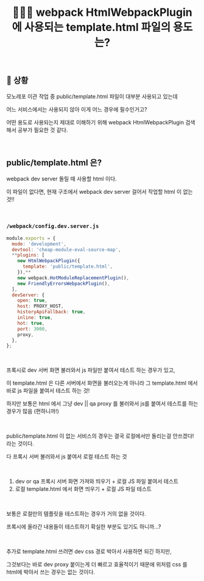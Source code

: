 # <div align="center">👩🏻‍💻 webpack HtmlWebpackPlugin 에 사용되는 template.html 파일의 용도는?</div>

<br>

## **📍 상황**

모노레포 이관 작업 중 public/template.html 파일이 대부분 사용되고 있는데

어느 서비스에서는 사용되지 않아 이게 어느 경우에 필수인거고?

어떤 용도로 사용되는지 제대로 이해하기 위해 webpack HtmlWebpackPlugin 검색해서 공부가 필요한 것 같다.

<br>

## **public/template.html 은?**

webpack dev server 돌릴 때 사용할 html 이다.

이 파일이 없다면, 현재 구조에서 webpack dev server 걸어서 작업할 html 이 없는 것!!

<br>

### **`/webpack/config.dev.server.js`**

```js
module.exports = {
  mode: 'development',
  devtool: 'cheap-module-eval-source-map',
  **plugins: [
    new HtmlWebpackPlugin({
      template: 'public/template.html',
    }),**
    new webpack.HotModuleReplacementPlugin(),
    new FriendlyErrorsWebpackPlugin(),
  ],
  devServer: {
    open: true,
    host: PROXY_HOST,
    historyApiFallback: true,
    inline: true,
    hot: true,
    port: 3000,
    proxy,
  },
};
```

<br>

프록시로 dev 서버 화면 불러와서 js 파일만 붙여서 테스트 하는 경우가 있고,

이 template.html 은 다른 서버에서 화면을 불러오는게 아니라 그 template.html 에서 바로 js 파일을 붙여서 테스트 하는 것!

하지만 보통은 html 에서 그냥 dev || qa proxy 를 불러와서 js를 붙여서 테스트를 하는 경우가 많음 (편하니까!)

<br>

public/template.html 이 없는 서비스의 경우는 결국 로컬에서만 돌리는걸 안쓰겠다! 라는 것이다.

다 프록시 서버 불러와서 js 붙여서 로컬 테스트 하는 것

<br>

1. dev or qa 프록시 서버 화면 가져와 띄우기 + 로컬 JS 파일 붙여서 테스트
2. 로컬 template.html 에서 화면 띄우기 + 로컬 JS 파일 테스트

<br>

보통은 로컬만의 템플릿을 테스트하는 경우가 거의 없을 것이다.

프록시에 올라간 내용들이 테스트하기 확실한 부분도 있기도 하니까…?

<br>

추가로 template.html 쓰려면 dev css 경로 박아서 사용하면 되긴 하지만,

그것보다는 바로 dev proxy 붙이는게 더 빠르고 효율적이기 때문에 위처럼 css 를 html에 박아서 쓰는 경우는 없는 것이다.
